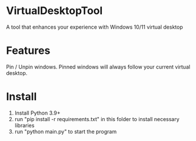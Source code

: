 # VirtualDesktopTool
 A tool that enhances your experience with Windows 10/11 virtual desktop

# Features
 Pin / Unpin windows.  Pinned windows will always follow your current virtual desktop.

# Install
1. Install Python 3.9+
2. run "pip install -r requirements.txt" in this folder to install necessary libraries
3. run "python main.py" to start the program